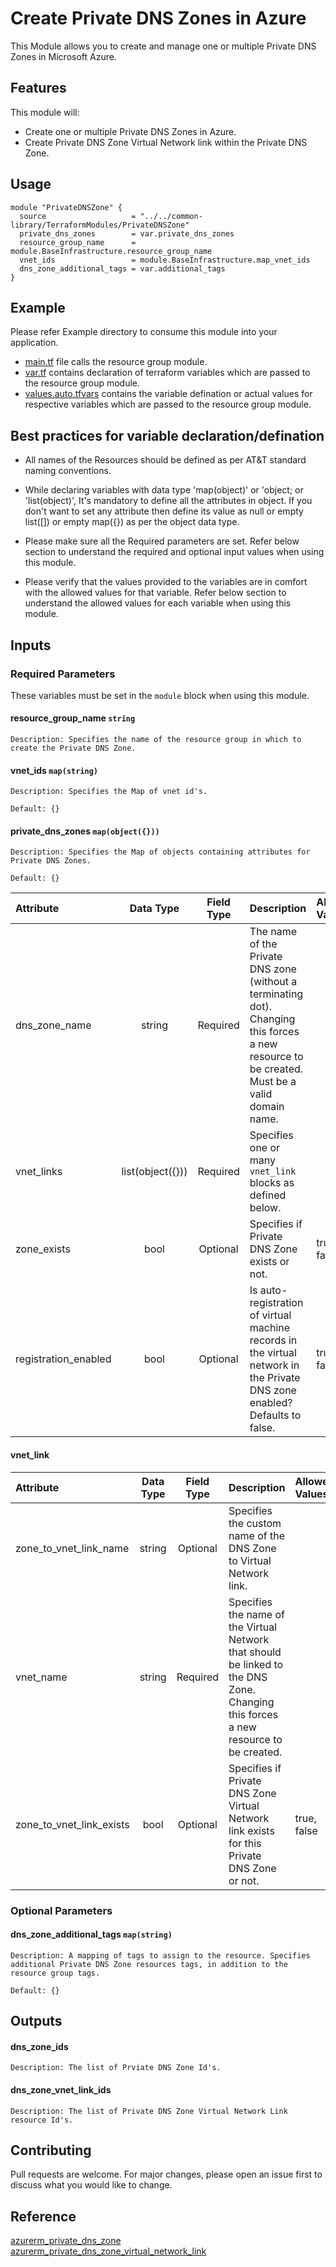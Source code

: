 # Create Private DNS Zones in Azure

This Module allows you to create and manage one or multiple Private DNS Zones in Microsoft Azure.

## Features

This module will:

- Create one or multiple Private DNS Zones in Azure.
- Create Private DNS Zone Virtual Network link within the Private DNS Zone.

## Usage

```hcl
module "PrivateDNSZone" {
  source                   = "../../common-library/TerraformModules/PrivateDNSZone"
  private_dns_zones        = var.private_dns_zones
  resource_group_name      = module.BaseInfrastructure.resource_group_name
  vnet_ids                 = module.BaseInfrastructure.map_vnet_ids
  dns_zone_additional_tags = var.additional_tags
}
```

## Example

Please refer Example directory to consume this module into your application.

- [main.tf](./main.tf) file calls the resource group module.
- [var.tf](./var.tf) contains declaration of terraform variables which are passed to the resource group module.
- [values.auto.tfvars](./values.auto.tfvars) contains the variable defination or actual values for respective variables which are passed to the resource group module.

## Best practices for variable declaration/defination

- All names of the Resources should be defined as per AT&T standard naming conventions.

- While declaring variables with data type 'map(object)' or 'object; or 'list(object)', It's mandatory to define all the attributes in object. If you don't want to set any attribute then define its value as null or empty list([]) or empty map({}) as per the object data type.

- Please make sure all the Required parameters are set. Refer below section to understand the required and optional input values when using this module.

- Please verify that the values provided to the variables are in comfort with the allowed values for that variable. Refer below section to understand the allowed values for each variable when using this module.

## Inputs

### **Required Parameters**

These variables must be set in the `module` block when using this module.

#### resource_group_name `string`

    Description: Specifies the name of the resource group in which to create the Private DNS Zone.

#### vnet_ids `map(string)`

    Description: Specifies the Map of vnet id's.

    Default: {}

#### private_dns_zones `map(object({}))`

    Description: Specifies the Map of objects containing attributes for Private DNS Zones.

    Default: {}

| Attribute            |    Data Type     | Field Type | Description                                                                                                                                   | Allowed Values |
| :------------------- | :--------------: | :--------: | :-------------------------------------------------------------------------------------------------------------------------------------------- | :------------- |
| dns_zone_name        |      string      |  Required  | The name of the Private DNS zone (without a terminating dot). Changing this forces a new resource to be created. Must be a valid domain name. |                |
| vnet_links           | list(object({})) |  Required  | Specifies one or many `vnet_link` blocks as defined below.                                                                                    |                |
| zone_exists          |       bool       |  Optional  | Specifies if Private DNS Zone exists or not.                                                                                                  | true, false    |
| registration_enabled |       bool       |  Optional  | Is auto-registration of virtual machine records in the virtual network in the Private DNS zone enabled? Defaults to false.                    | true, false    |

#### vnet_link

| Attribute                | Data Type | Field Type | Description                                                                                                                         | Allowed Values |
| :----------------------- | :-------: | :--------: | :---------------------------------------------------------------------------------------------------------------------------------- | :------------- |
| zone_to_vnet_link_name   |  string   |  Optional  | Specifies the custom name of the DNS Zone to Virtual Network link.                                                                  |                |
| vnet_name                |  string   |  Required  | Specifies the name of the Virtual Network that should be linked to the DNS Zone. Changing this forces a new resource to be created. |                |
| zone_to_vnet_link_exists |   bool    |  Optional  | Specifies if Private DNS Zone Virtual Network link exists for this Private DNS Zone or not.                                         | true, false    |

### **Optional Parameters**

#### dns_zone_additional_tags `map(string)`

    Description: A mapping of tags to assign to the resource. Specifies additional Private DNS Zone resources tags, in addition to the resource group tags.

    Default: {}

## Outputs

#### dns_zone_ids

    Description: The list of Prviate DNS Zone Id's.

#### dns_zone_vnet_link_ids

    Description: The list of Private DNS Zone Virtual Network Link resource Id's.

## Contributing

Pull requests are welcome. For major changes, please open an issue first to discuss what you would like to change.

## Reference

[azurerm_private_dns_zone](https://www.terraform.io/docs/providers/azurerm/r/private_dns_zone.html) <br />
[azurerm_private_dns_zone_virtual_network_link](https://www.terraform.io/docs/providers/azurerm/r/private_dns_zone_virtual_network_link.html)

